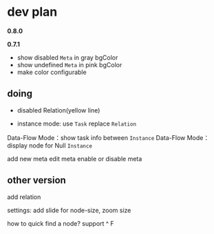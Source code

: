 # dev plan

**0.8.0** 

**0.7.1** 

- show disabled `Meta` in gray bgColor
- show undefined `Meta` in pink bgColor
- make color configurable

## doing

- disabled Relation(yellow line)

- instance mode: use `Task` replace `Relation`

Data-Flow Mode：show task info between `Instance`
Data-Flow Mode：display node for Null `Instance`

add new meta
edit meta
enable or disable meta

## other version

add relation

settings: add slide for node-size, zoom size

how to quick find a node? support ^ F


